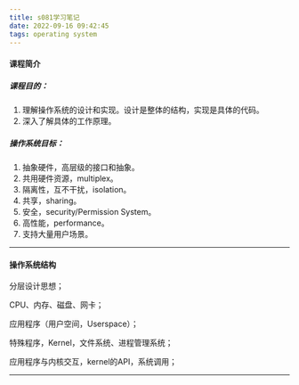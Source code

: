 ```yaml
---
title: s081学习笔记
date: 2022-09-16 09:42:45
tags: operating system
---
```


#### 课程简介 
##### 课程目的：

1. 理解操作系统的设计和实现。设计是整体的结构，实现是具体的代码。
2. 深入了解具体的工作原理。

##### 操作系统目标：

1. 抽象硬件，高层级的接口和抽象。
2. 共用硬件资源，multiplex。
3. 隔离性，互不干扰，isolation。
4. 共享，sharing。
5. 安全，security/Permission System。
6. 高性能，performance。
7. 支持大量用户场景。

---

#### 操作系统结构

分层设计思想；

CPU、内存、磁盘、网卡；

应用程序（用户空间，Userspace）；

特殊程序，Kernel，文件系统、进程管理系统；

应用程序与内核交互，kernel的API，系统调用；

---
